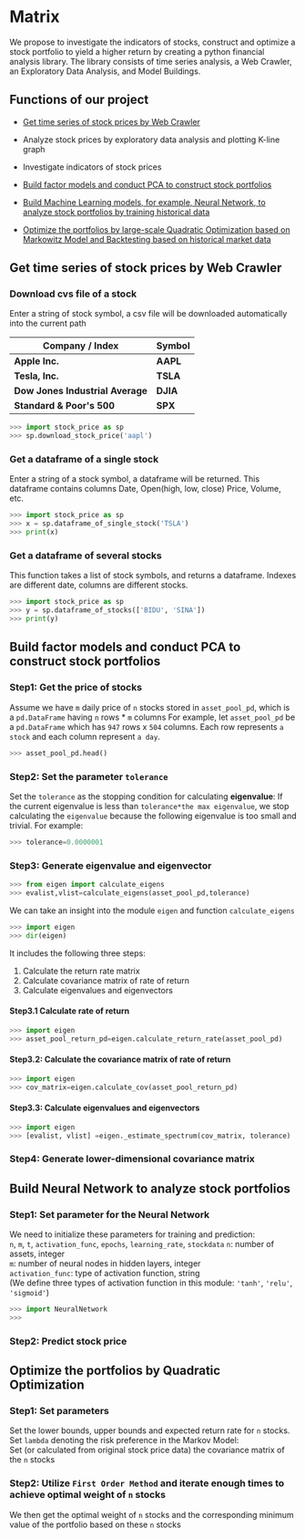 # Matrix
We propose to investigate the indicators of stocks, construct and optimize a stock portfolio to yield a higher return by creating a python financial analysis library. The library consists of time series analysis, a Web Crawler, an Exploratory Data Analysis, and Model Buildings.

## Functions of our project

- [Get time series of stock prices by Web Crawler](#get-time-series-of-stock-prices-by-web-crawler)

- Analyze stock prices by exploratory data analysis and plotting K-line graph

- Investigate indicators of stock prices

- [Build factor models and conduct PCA to construct stock portfolios](#build-factor-models-and-conduct-pca-to-construct-stock-portfolios)

- [Build Machine Learning models, for example, Neural Network, to analyze stock portfolios by training historical data](#build-neural-network-to-analyze-stock-portfolios)

- [Optimize the portfolios by large-scale Quadratic Optimization based on Markowitz Model and Backtesting based on historical market data](#optimize-the-portfolios-by-quadratic-optimization)

## Get time series of stock prices by Web Crawler
### Download cvs file of a stock
Enter a string of stock symbol, a csv file will be downloaded automatically into the current path

Company / Index|Symbol                                                                                                                                             
---------- | -----------
**Apple Inc.**|**AAPL**
**Tesla, Inc.**|**TSLA**
**Dow Jones Industrial Average** |**DJIA**                                                 
**Standard & Poor's 500**| **SPX**
```python
>>> import stock_price as sp
>>> sp.download_stock_price('aapl')
```
### Get a dataframe of a single stock
Enter a string of a stock symbol, a dataframe will be returned. This dataframe contains columns Date, Open(high, low, close) Price, Volume, etc.
```python
>>> import stock_price as sp
>>> x = sp.dataframe_of_single_stock('TSLA')
>>> print(x)
```
### Get a dataframe of several stocks
This function takes a list of stock symbols, and returns a dataframe. Indexes are different date, columns are different stocks.
```python
>>> import stock_price as sp
>>> y = sp.dataframe_of_stocks(['BIDU', 'SINA'])
>>> print(y)
```

## Build factor models and conduct PCA to construct stock portfolios
### Step1: Get the price of stocks
Assume we have `m` daily price of `n` stocks stored in `asset_pool_pd`, which is a `pd.DataFrame` having `n` rows * `m` columns
For example, let `asset_pool_pd` be a `pd.DataFrame` which has `947` rows x `504` columns. 
Each row represents `a stock` and each column represent `a day`.
```python
>>> asset_pool_pd.head()
```

### Step2: Set the parameter `tolerance`
Set the `tolerance` as the stopping condition for calculating **eigenvalue**: If the current eigenvalue is less than `tolerance*the max eigenvalue`, we stop calculating the `eigenvalue` because the following eigenvalue is too small and trivial.
For example:  
```python
>>> tolerance=0.0000001
```
### Step3: Generate eigenvalue and eigenvector
```python
>>> from eigen import calculate_eigens 
>>> evalist,vlist=calculate_eigens(asset_pool_pd,tolerance)
```
We can take an insight into the module `eigen` and function `calculate_eigens`  
```python
>>> import eigen
>>> dir(eigen)
```
It includes the following three steps:  
1. Calculate the return rate matrix
2. Calculate covariance matrix of rate of return  
3. Calculate eigenvalues and eigenvectors  
#### Step3.1 Calculate rate of return
```python
>>> import eigen 
>>> asset_pool_return_pd=eigen.calculate_return_rate(asset_pool_pd)
```
#### Step3.2: Calculate the covariance matrix of rate of return
```python
>>> import eigen 
>>> cov_matrix=eigen.calculate_cov(asset_pool_return_pd)
```
#### Step3.3: Calculate eigenvalues and eigenvectors
```python
>>> import eigen 
>>> [evalist, vlist] =eigen._estimate_spectrum(cov_matrix, tolerance)
```
### Step4: Generate lower-dimensional covariance matrix


## Build Neural Network to analyze stock portfolios
### Step1: Set parameter for the Neural Network
We need to initialize these parameters for training and prediction:  
`n`, `m`, `t`, `activation_func`, `epochs`, `learning_rate`, `stockdata`
`n`: number of assets, integer  
`m`: number of neural nodes in hidden layers, integer  
`activation_func`: type of activation function, string  
(We define three types of activation function in this module: `'tanh'`, `'relu'`, `'sigmoid'`)

```python
>>> import NeuralNetwork 
>>> 
```

### Step2: Predict stock price

## Optimize the portfolios by Quadratic Optimization
### Step1: Set parameters
Set the lower bounds, upper bounds and expected return rate for `n` stocks.   
Set `lambda` denoting the risk preference in the Markov Model:   
Set (or calculated from original stock price data) the covariance matrix of the `n` stocks  
### Step2: Utilize `First Order Method` and iterate enough times to achieve optimal weight of `n` stocks
We then get the optimal weight of `n` stocks and the corresponding minimum value of the portfolio based on these `n` stocks  

